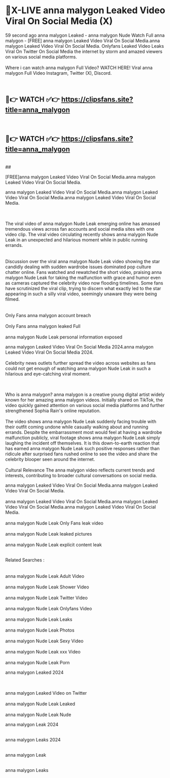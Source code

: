 # 🔴X-LIVE anna malygon Leaked Video Viral On Social Media (X)<br>


59 second ago anna malygon Leaked  - anna malygon Nude  Watch Full anna malygon - [FREE] anna malygon Leaked Video Viral On Social Media.anna malygon Leaked Video Viral On Social Media.   Onlyfans Leaked Video Leaks Viral On Twitter On Social Media the internet by storm and amazed viewers on various social media platforms. <br><br>
Where i can watch anna malygon Full Video? WATCH HERE! Viral anna malygon Full Video Instagram, Twitter (X), Discord. <br>


 <br>

##  🔴👉 WATCH ✅👉  <a href="https://clipsfans.site?title=anna_malygon&ref=git">https://clipsfans.site?title=anna_malygon</a> <br>
  <br>

##  🔴👉 WATCH ✅👉  <a href="https://clipsfans.site?title=anna_malygon&ref=git">https://clipsfans.site?title=anna_malygon</a> <br>
  <br>
  ##



[FREE]anna malygon Leaked Video Viral On Social Media.anna malygon Leaked Video Viral On Social Media. <br>

anna malygon Leaked Video Viral On Social Media.anna malygon Leaked Video Viral On Social Media.anna malygon Leaked Video Viral On Social Media. <br>


  <br>

  <br>
The viral video of anna malygon Nude Leak emerging online has amassed tremendous views across fan accounts and social media sites with one video clip. The viral video circulating recently shows anna malygon Nude Leak in an unexpected and hilarious moment while in public running errands.<br>
<br>


<br>
Discussion over the viral anna malygon Nude Leak video showing the star candidly dealing with sudden wardrobe issues dominated pop culture chatter online. Fans watched and rewatched the short video, praising anna malygon Nude Leak for taking the malfunction with grace and humor even as cameras captured the celebrity video now flooding timelines. Some fans have scrutinized the viral clip, trying to discern what exactly led to the star appearing in such a silly viral video, seemingly unaware they were being filmed.<br>
<br>
<br> 
Only Fans anna malygon account breach<br>
<br>
Only Fans anna malygon leaked Full <br>
<br>
anna malygon Nude Leak personal information exposed<br>

anna malygon Leaked Video Viral On Social Media 2024.anna malygon Leaked Video Viral On Social Media 2024. <br>
<br>
Celebrity news outlets further spread the video across websites as fans could not get enough of watching anna malygon Nude Leak in such a hilarious and eye-catching viral moment.<br>
<br>

<br>
Who is anna malygon? anna malygon is a creative young digital artist widely known for her amazing anna malygon videos. Initially shared on TikTok, the video quickly gained attention on various social media platforms and further strengthened Sophia Rain's online reputation.<br>
<br>
The video shows anna malygon Nude Leak suddenly facing trouble with their outfit coming undone while casually walking about and running errands. Despite the embarrassment most would feel at having a wardrobe malfunction publicly, viral footage shows anna malygon Nude Leak simply laughing the incident off themselves. It is this down-to-earth reaction that has earned anna malygon Nude Leak such positive responses rather than ridicule after surprised fans rushed online to see the video and share the celebrity blooper seen around the internet.<br>
<br>
Cultural Relevance The anna malygon video reflects current trends and interests, contributing to broader cultural conversations on social media.<br>

anna malygon Leaked Video Viral On Social Media.anna malygon Leaked Video Viral On Social Media.<br>
<br>
anna malygon Leaked Video Viral On Social Media.anna malygon Leaked Video Viral On Social Media.anna malygon Leaked Video Viral On Social Media.<br>
<br>
anna malygon Nude Leak Only Fans leak video<br>
<br>
anna malygon Nude Leak leaked pictures<br>
<br>
anna malygon Nude Leak explicit content leak<br>


<br>
Related Searches :<br>
<br>

<br>
anna malygon Nude Leak Adult Video<br>
<br>
anna malygon Nude Leak Shower Video<br>
<br>
anna malygon Nude Leak Twitter Video<br>
<br>
anna malygon Nude Leak Onlyfans Video<br>
<br>
anna malygon Nude Leak Leaks<br>
<br>
anna malygon Nude Leak Photos<br>

<br>
anna malygon Nude Leak Sexy Video<br>
<br>
anna malygon Nude Leak xxx Video<br>
<br>
anna malygon Nude Leak Porn<br>

anna malygon  Leaked 2024 <br> <br>
<br>

anna malygon Leaked Video on Twitter <br>
<br>
anna malygon Nude Leak Leaked<br>
<br>
anna malygon Nude Leak Nude<br>


anna malygon  Leak 2024 <br> <br>



anna malygon  Leaks 2024 <br> <br>



 
anna malygon  Leak<br> <br>



anna malygon  Leaks<br> <br>





</p>




 



</p>










